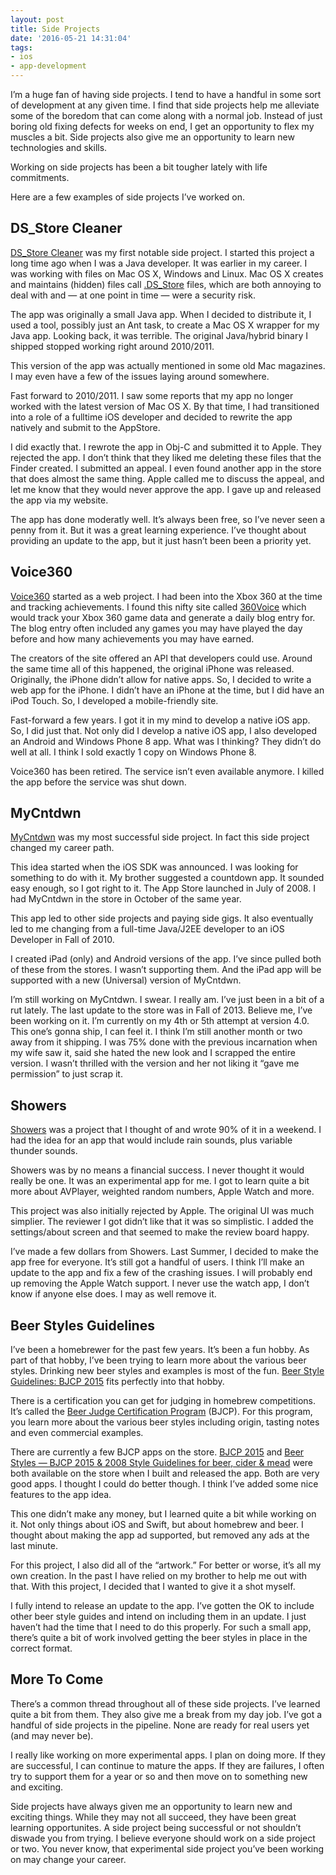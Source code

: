 ```yaml
---
layout: post
title: Side Projects
date: '2016-05-21 14:31:04'
tags:
- ios
- app-development
---
```


I’m a huge fan of having side projects. I tend to have a handful in some sort of development at any given time. I find that side projects help me alleviate some of the boredom that can come along with a normal job. Instead of just boring old fixing defects for weeks on end, I get an opportunity to flex my muscles a bit. Side projects also give me an opportunity to learn new technologies and skills.

Working on side projects has been a bit tougher lately with life commitments.

Here are a few examples of side projects I’ve worked on.

## DS\_Store Cleaner

[DS\_Store Cleaner](https://www.ryangrier.com/portfolio/) was my first notable side project. I started this project a long time ago when I was a Java developer. It was earlier in my career. I was working with files on Mac OS X, Windows and Linux. Mac OS X creates and maintains (hidden) files call [.DS\_Store](https://en.wikipedia.org/wiki/.DS_Store) files, which are both annoying to deal with and — at one point in time — were a security risk.

The app was originally a small Java app. When I decided to distribute it, I used a tool, possibly just an Ant task, to create a Mac OS X wrapper for my Java app. Looking back, it was terrible. The original Java/hybrid binary I shipped stopped working right around 2010/2011.

This version of the app was actually mentioned in some old Mac magazines. I may even have a few of the issues laying around somewhere.

Fast forward to 2010/2011. I saw some reports that my app no longer worked with the latest version of Mac OS X. By that time, I had transitioned into a role of a fulltime iOS developer and decided to rewrite the app natively and submit to the AppStore.

I did exactly that. I rewrote the app in Obj-C and submitted it to Apple. They rejected the app. I don’t think that they liked me deleting these files that the Finder created. I submitted an appeal. I even found another app in the store that does almost the same thing. Apple called me to discuss the appeal, and let me know that they would never approve the app. I gave up and released the app via my website.

The app has done moderatly well. It’s always been free, so I’ve never seen a penny from it. But it was a great learning experience. I’ve thought about providing an update to the app, but it just hasn’t been been a priority yet.

## Voice360

[Voice360](http://ryan.grier.co/apps) started as a web project. I had been into the Xbox 360 at the time and tracking achievements. I found this nifty site called [360Voice](https://en.wikipedia.org/wiki/360voice) which would track your Xbox 360 game data and generate a daily blog entry for. The blog entry often included any games you may have played the day before and how many achievements you may have earned.

The creators of the site offered an API that developers could use. Around the same time all of this happened, the original iPhone was released. Originally, the iPhone didn’t allow for native apps. So, I decided to write a web app for the iPhone. I didn’t have an iPhone at the time, but I did have an iPod Touch. So, I developed a mobile-friendly site.

Fast-forward a few years. I got it in my mind to develop a native iOS app. So, I did just that. Not only did I develop a native iOS app, I also developed an Android and Windows Phone 8 app. What was I thinking? They didn’t do well at all. I think I sold exactly 1 copy on Windows Phone 8.

Voice360 has been retired. The service isn’t even available anymore. I killed the app before the service was shut down.

## MyCntdwn

[MyCntdwn](https://www.ryangrier.com/portfolio/) was my most successful side project. In fact this side project changed my career path.

This idea started when the iOS SDK was announced. I was looking for something to do with it. My brother suggested a countdown app. It sounded easy enough, so I got right to it. The App Store launched in July of 2008. I had MyCntdwn in the store in October of the same year.

This app led to other side projects and paying side gigs. It also eventually led to me changing from a full-time Java/J2EE developer to an iOS Developer in Fall of 2010.

I created iPad (only) and Android versions of the app. I’ve since pulled both of these from the stores. I wasn’t supporting them. And the iPad app will be supported with a new (Universal) version of MyCntdwn.

I’m still working on MyCntdwn. I swear. I really am. I’ve just been in a bit of a rut lately. The last update to the store was in Fall of 2013. Believe me, I’ve been working on it. I’m currently on my 4th or 5th attempt at version 4.0. This one’s gonna ship, I can feel it. I think I’m still another month or two away from it shipping. I was 75% done with the previous incarnation when my wife saw it, said she hated the new look and I scrapped the entire version. I wasn’t thrilled with the version and her not liking it “gave me permission” to just scrap it.

## Showers

[Showers](https://www.ryangrier.com/portfolio/) was a project that I thought of and wrote 90% of it in a weekend. I had the idea for an app that would include rain sounds, plus variable thunder sounds.

Showers was by no means a financial success. I never thought it would really be one. It was an experimental app for me. I got to learn quite a bit more about AVPlayer, weighted random numbers, Apple Watch and more.

This project was also initially rejected by Apple. The original UI was much simplier. The reviewer I got didn’t like that it was so simplistic. I added the settings/about screen and that seemed to make the review board happy.

I’ve made a few dollars from Showers. Last Summer, I decided to make the app free for everyone. It’s still got a handful of users. I think I’ll make an update to the app and fix a few of the crashing issues. I will probably end up removing the Apple Watch support. I never use the watch app, I don’t know if anyone else does. I may as well remove it.

## Beer Styles Guidelines

I’ve been a homebrewer for the past few years. It’s been a fun hobby. As part of that hobby, I’ve been trying to learn more about the various beer styles. Drinking new beer styles and examples is most of the fun. [Beer Style Guidelines: BJCP 2015](https://www.beerstyleguidelines.app) fits perfectly into that hobby.

There is a certification you can get for judging in homebrew competitions. It’s called the [Beer Judge Certification Program](http://www.bjcp.org/) (BJCP). For this program, you learn more about the various beer styles including origin, tasting notes and even commercial examples.

There are currently a few BJCP apps on the store. [BJCP 2015](https://itunes.apple.com/us/app/bjcp-styles/id293788663?mt=8) and [Beer Styles — BJCP 2015 & 2008 Style Guidelines for beer, cider & mead](https://itunes.apple.com/us/app/beer-styles-bjcp-2015-2008/id787305371?mt=8) were both available on the store when I built and released the app. Both are very good apps. I thought I could do better though. I think I’ve added some nice features to the app idea.

This one didn’t make any money, but I learned quite a bit while working on it. Not only things about iOS and Swift, but about homebrew and beer. I thought about making the app ad supported, but removed any ads at the last minute.

For this project, I also did all of the “artwork.” For better or worse, it’s all my own creation. In the past I have relied on my brother to help me out with that. With this project, I decided that I wanted to give it a shot myself.

I fully intend to release an update to the app. I’ve gotten the OK to include other beer style guides and intend on including them in an update. I just haven’t had the time that I need to do this properly. For such a small app, there’s quite a bit of work involved getting the beer styles in place in the correct format.

## More To Come

There’s a common thread throughout all of these side projects. I’ve learned quite a bit from them. They also give me a break from my day job. I’ve got a handful of side projects in the pipeline. None are ready for real users yet (and may never be).

I really like working on more experimental apps. I plan on doing more. If they are successful, I can continue to mature the apps. If they are failures, I often try to support them for a year or so and then move on to something new and exciting.

Side projects have always given me an opportunity to learn new and exciting things. While they may not all succeed, they have been great learning opportunites. A side project being successful or not shouldn’t diswade you from trying. I believe everyone should work on a side project or two. You never know, that experimental side project you’ve been working on may change your career.

